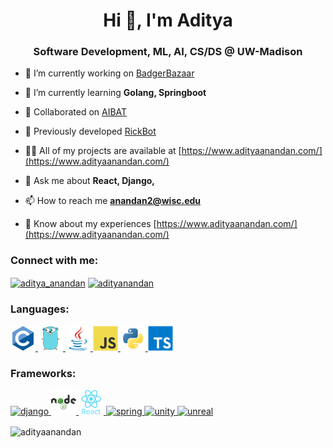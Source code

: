 <h1 align="center">Hi 👋, I'm Aditya</h1>
<h3 align="center">Software Development, ML, AI, CS/DS @ UW-Madison</h3>

- 🔭 I’m currently working on [BadgerBazaar](https://github.com/adityaanandan/BadgerBazaar-App)

- 🌱 I’m currently learning **Golang, Springboot**

- 👯 Collaborated on [AIBAT](https://github.com/landerson02/Adatest-App)

- 🤝 Previously developed [RickBot](https://github.com/adityaanandan/RickBot)

- 👨‍💻 All of my projects are available at [https://www.adityaanandan.com/](https://www.adityaanandan.com/)

- 💬 Ask me about **React, Django,**

- 📫 How to reach me **anandan2@wisc.edu**

- 📄 Know about my experiences [https://www.adityaanandan.com/](https://www.adityaanandan.com/)

<h3 align="left">Connect with me:</h3>
<p align="left">
<a href="https://twitter.com/aditya_anandan" target="blank"><img align="center" src="https://raw.githubusercontent.com/rahuldkjain/github-profile-readme-generator/master/src/images/icons/Social/twitter.svg" alt="aditya_anandan" height="30" width="40" /></a>
<a href="https://linkedin.com/in/adityaanandan" target="blank"><img align="center" src="https://raw.githubusercontent.com/rahuldkjain/github-profile-readme-generator/master/src/images/icons/Social/linked-in-alt.svg" alt="adityanandan" height="30" width="40" /></a>
</p>

<h3 align="left">Languages:</h3>


<p align="left"> <a href="https://www.cprogramming.com/" target="_blank" rel="noreferrer"> <img src="https://raw.githubusercontent.com/devicons/devicon/master/icons/c/c-original.svg" alt="c" width="40" height="40"/> </a> <a href="https://golang.org" target="_blank" rel="noreferrer"> <img src="https://raw.githubusercontent.com/devicons/devicon/master/icons/go/go-original.svg" alt="go" width="40" height="40"/> </a> <a href="https://www.java.com" target="_blank" rel="noreferrer"> <img src="https://raw.githubusercontent.com/devicons/devicon/master/icons/java/java-original.svg" alt="java" width="40" height="40"/> </a> <a href="https://developer.mozilla.org/en-US/docs/Web/JavaScript" target="_blank" rel="noreferrer"> <img src="https://raw.githubusercontent.com/devicons/devicon/master/icons/javascript/javascript-original.svg" alt="javascript" width="40" height="40"/> </a> <a href="https://www.python.org" target="_blank" rel="noreferrer"> <img src="https://raw.githubusercontent.com/devicons/devicon/master/icons/python/python-original.svg" alt="python" width="40" height="40"/> </a> <a href="https://www.typescriptlang.org/" target="_blank" rel="noreferrer"> <img src="https://raw.githubusercontent.com/devicons/devicon/master/icons/typescript/typescript-original.svg" alt="typescript" width="40" height="40"/> </a> </p>

<h3 align="left">Frameworks:</h3>

<p align="left"> <a href="https://nextjs.org/" target="_blank" <p align="left"> <a href="https://www.djangoproject.com/" target="_blank" rel="noreferrer"> <img src="https://cdn.worldvectorlogo.com/logos/django.svg" alt="django" width="40" height="40"/> </a> <a href="https://nodejs.org" target="_blank" rel="noreferrer"> <img src="https://raw.githubusercontent.com/devicons/devicon/master/icons/nodejs/nodejs-original-wordmark.svg" alt="nodejs" width="40" height="40"/> </a> <a href="https://reactjs.org/" target="_blank" rel="noreferrer"> <img src="https://raw.githubusercontent.com/devicons/devicon/master/icons/react/react-original-wordmark.svg" alt="react" width="40" height="40"/> </a> <a href="https://spring.io/" target="_blank" rel="noreferrer"> <img src="https://www.vectorlogo.zone/logos/springio/springio-icon.svg" alt="spring" width="40" height="40"/> </a> <a href="https://unity.com/" target="_blank" rel="noreferrer"> <img src="https://www.vectorlogo.zone/logos/unity3d/unity3d-icon.svg" alt="unity" width="40" height="40"/> </a> <a href="https://unrealengine.com/" target="_blank" rel="noreferrer"> <img src="https://raw.githubusercontent.com/kenangundogan/fontisto/036b7eca71aab1bef8e6a0518f7329f13ed62f6b/icons/svg/brand/unreal-engine.svg" alt="unreal" width="40" height="40"/> </a> </p>




<p><img align="center" src="https://github-readme-streak-stats.herokuapp.com/?user=adityaanandan&" alt="adityaanandan" /></p>
